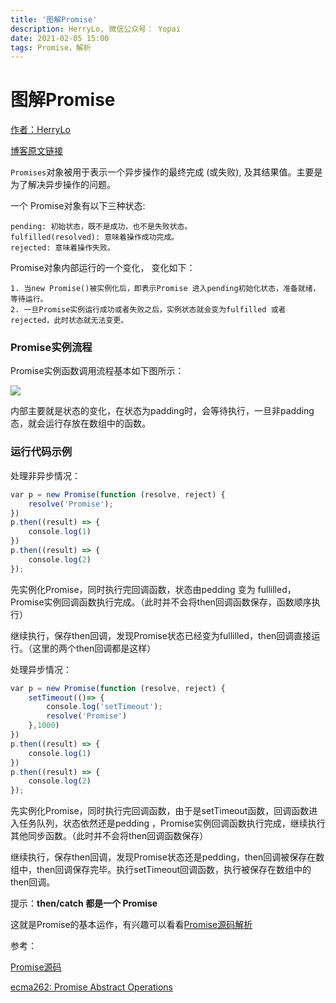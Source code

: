 ```yaml
---
title: '图解Promise'
description: HerryLo, 微信公众号： Yopai
date: 2021-02-05 15:00
tags: Promise，解析
---
```

# 图解Promise

[作者：HerryLo](https://github.com/HerryLo)

[博客原文链接](https://github.com/AttemptWeb/Record/issues/29)

```Promises```对象被用于表示一个异步操作的最终完成 (或失败), 及其结果值。主要是为了解决异步操作的问题。

一个 Promise对象有以下三种状态:

    pending: 初始状态，既不是成功，也不是失败状态。
    fulfilled(resolved): 意味着操作成功完成。
    rejected: 意味着操作失败。

Promise对象内部运行的一个变化， 变化如下：

    1. 当new Promise()被实例化后，即表示Promise 进入pending初始化状态，准备就绪，等待运行。
    2. 一旦Promise实例运行成功或者失败之后，实例状态就会变为fulfilled 或者 rejected，此时状态就无法变更。

### Promise实例流程

Promise实例函数调用流程基本如下图所示：

![](/20210205/1612934911965.jpg)

内部主要就是状态的变化，在状态为padding时，会等待执行，一旦非padding态，就会运行存放在数组中的函数。

### 运行代码示例

处理非异步情况：
```javascript
var p = new Promise(function (resolve, reject) {
    resolve('Promise');
})
p.then((result) => {
    console.log(1)
})
p.then((result) => {
    console.log(2)
});
```
先实例化Promise，同时执行完回调函数，状态由pedding 变为 fullilled，Promise实例回调函数执行完成。（此时并不会将then回调函数保存，函数顺序执行）

继续执行，保存then回调，发现Promise状态已经变为fullilled，then回调直接运行。（这里的两个then回调都是这样）

处理异步情况：

```javascript
var p = new Promise(function (resolve, reject) {
    setTimeout(()=> {
        console.log('setTimeout');
        resolve('Promise')
    },1000)
})
p.then((result) => {
    console.log(1)
})
p.then((result) => {
    console.log(2)
});
```

先实例化Promise，同时执行完回调函数，由于是setTimeout函数，回调函数进入任务队列，状态依然还是pedding ，Promise实例回调函数执行完成，继续执行其他同步函数。（此时并不会将then回调函数保存）

继续执行，保存then回调，发现Promise状态还是pedding，then回调被保存在数组中，then回调保存完毕。执行setTimeout回调函数，执行被保存在数组中的then回调。

提示：**then/catch 都是一个 Promise**

这就是Promise的基本运作，有兴趣可以看看[Promise源码解析](/front/2019-09-22)

参考：

[Promise源码](https://github.com/then/promise/blob/master/src/core.js)

[ecma262: Promise Abstract Operations](https://tc39.es/ecma262/#sec-promise-abstract-operations)